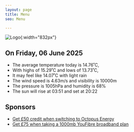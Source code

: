 ```yaml
---
layout: page
title: Menu
seo: Menu

---
```


![Logo](/images/logo.jpg){:width="832px"}

<!-- weather_marker starts -->
## On Friday, 06 June 2025

- The average temperature today is 14.76˚C,
- With highs of 15.29˚C and lows of 13.73˚C,
- It may feel like 14.07˚C with light rain
- The wind speed is 4.63m/s and visibility is 10000m
- The pressure is 1005hPa and humidity is 68%
- The sun will rise at 03:51 and set at 20:22

<!-- weather_marker ends -->

## Sponsors

- [Get £50 credit when switching to Octopus Energy](https://bit.ly/3oD1nnS)
- [Get £75 when taking a 1000mb YouFibre broadband plan](https://aklam.io/91zWhU?)
